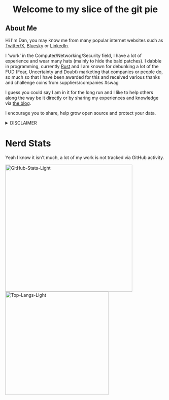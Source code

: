 <h1 align="center">Welcome to my slice of the git pie</h1>

## About Me 

Hi I'm Dan, you may know me from many popular internet websites such as [Twitter/X](https://x.com/ha3ks), [Bluesky](https://bsky.app/profile/ha3ks.com) or [LinkedIn](https://www.linkedin.com/in/accountreset).

I 'work' in the Computer/Networking/Security field, I have a lot of experience and wear many hats (mainly to hide the bald patches). I dabble in programming, currently [Rust](https://rust-lang.org/) and I am known for debunking a lot of the FUD (Fear, Uncertainty and Doubt) marketing that companies or people do, so much so that I have been awarded for this and received various thanks and challenge coins from suppliers/companies #swag

I guess you could say I am in it for the long run and I like to help others along the way be it directly or by sharing my experiences and knowledge via [the blog](https://www.ha3ks.com/).

I encourage you to share, help grow open source and protect your data.

<details>
  <summary>DISCLAIMER</summary>

  > All the tools associated with this GitHub account are provided for educational and research purposes only. The owner of the account is not responsible for any illegal use of any of the related tooling.
</details>

# Nerd Stats

Yeah I know it isn't much, a lot of my work is not tracked via GitHub activity.

<a href="https://github.com/ha3ks#gh-light-mode-only"><img src="https://github-readme-stats-sigma-five.vercel.app/api?username=ha3ks&show_icons=true&theme=swift#gh-light-mode-only" width="400px" alt="GitHub-Stats-Light" /></a>
<a href="https://github.com/ha3ks#gh-light-mode-only"><img src="https://github-readme-stats-sigma-five.vercel.app/api/top-langs?username=ha3ks&layout=compact&theme=swift#gh-light-mode-only" width="325px" alt="Top-Langs-Light" /></a>
